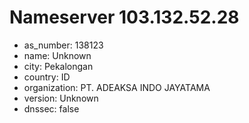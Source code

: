 # Nameserver 103.132.52.28

* as_number: 138123
* name: Unknown
* city: Pekalongan
* country: ID
* organization: PT. ADEAKSA INDO JAYATAMA
* version: Unknown
* dnssec: false
